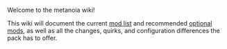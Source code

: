 Welcome to the metanoia wiki!

This wiki will document the current [mod list](https://github.com/06000208/metanoia/wiki/Mods) and recommended [optional mods](https://github.com/06000208/metanoia/wiki/Optional-Mods), as well as all the changes, quirks, and configuration differences the pack has to offer.

